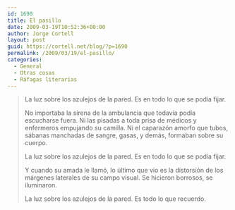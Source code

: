 ```yaml
---
id: 1690
title: El pasillo
date: 2009-03-19T10:52:36+00:00
author: Jorge Cortell
layout: post
guid: https://cortell.net/blog/?p=1690
permalink: /2009/03/19/el-pasillo/
categories:
  - General
  - Otras cosas
  - Ráfagas literarias
---
```

> La luz sobre los azulejos de la pared. Es en todo lo que se podía fijar.
> 
> No importaba la sirena de la ambulancia que todavía podía escucharse fuera. Ni las pisadas a toda prisa de médicos y enfermeros empujando su camilla. Ni el caparazón amorfo que tubos, sábanas manchadas de sangre, gasas, y demás, formaban sobre su cuerpo.
> 
> La luz sobre los azulejos de la pared. Es en todo lo que se podía fijar.
> 
> <div>
>   Y cuando su amada le llamó, lo último que vio es la distorsión de los márgenes laterales de su campo visual. Se hicieron borrosos, se iluminaron.
> </div>
> 
> La luz sobre los azulejos de la pared. Es todo lo que recuerdo.